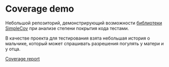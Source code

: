 # Coverage demo

Небольшой репозиторий, демонстрирующий возможности [библиотеки SimpleCov](https://github.com/colszowka/simplecov) при анализе степени покрытия кода тестами.

В качестве проекта для тестирования взята небольшая история о мальчике, который может спрашивать разрешения погулять у матери и у отца.

[Coverage report](coverage/index.html)
